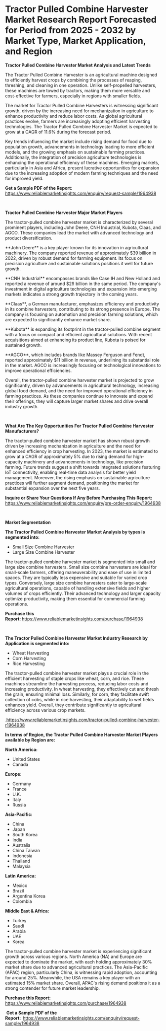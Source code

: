 <p><h1>Tractor Pulled Combine Harvester Market Research Report Forecasted for Period from 2025 -  2032 by Market Type, Market Application, and Region</h1></p><p><strong>Tractor Pulled Combine Harvester Market Analysis and Latest Trends</strong></p>
<p><p>The Tractor Pulled Combine Harvester is an agricultural machine designed to efficiently harvest crops by combining the processes of reaping, threshing, and cleaning in one operation. Unlike self-propelled harvesters, these machines are towed by tractors, making them more versatile and cost-effective for farmers, especially in regions with smaller fields.</p><p>The market for Tractor Pulled Combine Harvesters is witnessing significant growth, driven by the increasing need for mechanization in agriculture to enhance productivity and reduce labor costs. As global agricultural practices evolve, farmers are increasingly adopting efficient harvesting technologies. The Tractor Pulled Combine Harvester Market is expected to grow at a CAGR of 11.6% during the forecast period. </p><p>Key trends influencing the market include rising demand for food due to population growth, advancements in technology leading to more efficient models, and the growing emphasis on sustainable farming practices. Additionally, the integration of precision agriculture technologies is enhancing the operational efficiency of these machines. Emerging markets, particularly in Asia and Africa, present lucrative opportunities for expansion due to the increasing adoption of modern farming techniques and the need for improved yield.</p></p>
<p><strong>Get a Sample PDF of the Report:&nbsp;</strong> <a href="https://www.reliablemarketinsights.com/enquiry/request-sample/1964938?utm_campaign=3084&utm_medium=2&utm_source=Github&utm_content=ia&utm_term=16042025&utm_id=tractor-pulled-combine-harvester">https://www.reliablemarketinsights.com/enquiry/request-sample/1964938</a></p>
<p>&nbsp;</p>
<p><strong>Tractor Pulled Combine Harvester Major Market Players</strong></p>
<p><p>The tractor-pulled combine harvester market is characterized by several prominent players, including John Deere, CNH Industrial, Kubota, Claas, and AGCO. These companies lead the market with advanced technology and product diversification.</p><p>**John Deere** is a key player known for its innovation in agricultural machinery. The company reported revenue of approximately $39 billion in 2022, driven by robust demand for farming equipment. Its focus on precision agriculture and sustainable solutions positions it well for future growth.</p><p>**CNH Industrial** encompasses brands like Case IH and New Holland and reported a revenue of around $29 billion in the same period. The company's investment in digital agriculture technologies and expansion into emerging markets indicates a strong growth trajectory in the coming years.</p><p>**Claas**, a German manufacturer, emphasizes efficiency and productivity in its combine harvesters, contributing to its strong presence in Europe. The company is focusing on automation and precision farming solutions, which are expected to significantly enhance market share.</p><p>**Kubota** is expanding its footprint in the tractor-pulled combine segment with a focus on compact and efficient agricultural solutions. With recent acquisitions aimed at enhancing its product line, Kubota is poised for sustained growth.</p><p>**AGCO**, which includes brands like Massey Ferguson and Fendt, reported approximately $11 billion in revenue, underlining its substantial role in the market. AGCO is increasingly focusing on technological innovations to improve operational efficiencies.</p><p>Overall, the tractor-pulled combine harvester market is projected to grow significantly, driven by advancements in agricultural technology, increasing global food demand, and the need for improved operational efficiency in farming practices. As these companies continue to innovate and expand their offerings, they will capture larger market shares and drive overall industry growth.</p></p>
<p>&nbsp;</p>
<p><strong>What Are The Key Opportunities For Tractor Pulled Combine Harvester Manufacturers?</strong></p>
<p><p>The tractor-pulled combine harvester market has shown robust growth driven by increasing mechanization in agriculture and the need for enhanced efficiency in crop harvesting. In 2023, the market is estimated to grow at a CAGR of approximately 5% due to rising demand for high-capacity machinery and advancements in technology, like precision farming. Future trends suggest a shift towards integrated solutions featuring IoT connectivity, enabling real-time data analysis for better yield management. Moreover, the rising emphasis on sustainable agriculture practices will further augment demand, positioning the market for substantial expansion over the next five years.</p></p>
<p><strong>Inquire or Share Your Questions If Any Before Purchasing This Report:</strong> <a href="https://www.reliablemarketinsights.com/enquiry/pre-order-enquiry/1964938?utm_campaign=3084&utm_medium=2&utm_source=Github&utm_content=ia&utm_term=16042025&utm_id=tractor-pulled-combine-harvester">https://www.reliablemarketinsights.com/enquiry/pre-order-enquiry/1964938</a></p>
<p>&nbsp;</p>
<p><strong>Market Segmentation</strong></p>
<p><strong>The Tractor Pulled Combine Harvester Market Analysis by types is segmented into:</strong></p>
<p><ul><li>Small Size Combine Harvester</li><li>Large Size Combine Harvester</li></ul></p>
<p><p>The tractor-pulled combine harvester market is segmented into small and large size combine harvesters. Small size combine harvesters are ideal for small-scale farmers, offering maneuverability and ease of use in limited spaces. They are typically less expensive and suitable for varied crop types. Conversely, large size combine harvesters cater to large-scale agricultural operations, capable of handling extensive fields and higher volumes of crops efficiently. Their advanced technology and larger capacity optimize productivity, making them essential for commercial farming operations.</p></p>
<p><strong>Purchase this Report:&nbsp;</strong><a href="https://www.reliablemarketinsights.com/purchase/1964938?utm_campaign=3084&utm_medium=2&utm_source=Github&utm_content=ia&utm_term=16042025&utm_id=tractor-pulled-combine-harvester">https://www.reliablemarketinsights.com/purchase/1964938</a></p>
<p>&nbsp;</p>
<p><strong>The Tractor Pulled Combine Harvester Market Industry Research by Application is segmented into:</strong></p>
<p><ul><li>Wheat Harvesting</li><li>Corn Harvesting</li><li>Rice Harvesting</li></ul></p>
<p><p>The tractor-pulled combine harvester market plays a crucial role in the efficient harvesting of staple crops like wheat, corn, and rice. These machines streamline the harvesting process, reducing labor costs and increasing productivity. In wheat harvesting, they effectively cut and thresh the grain, ensuring minimal loss. Similarly, for corn, they facilitate swift collection of cobs, while in rice harvesting, their adaptability to wet fields enhances yield. Overall, they contribute significantly to agricultural efficiency across various crop markets.</p></p>
<p><a href="https://www.reliablemarketinsights.com/tractor-pulled-combine-harvester-r1964938?utm_campaign=3084&utm_medium=2&utm_source=Github&utm_content=ia&utm_term=16042025&utm_id=tractor-pulled-combine-harvester">&nbsp;https://www.reliablemarketinsights.com/tractor-pulled-combine-harvester-r1964938</a></p>
<p><strong>In terms of Region, the Tractor Pulled Combine Harvester Market Players available by Region are:</strong></p>
<p>
    <p> <strong> North America: </strong>
        <ul>
            <li>United States</li>
            <li>Canada</li>
        </ul>
        </p> 
    <p> <strong> Europe: </strong>
        <ul>
            <li>Germany</li>
            <li>France</li>
            <li>U.K.</li>
            <li>Italy</li>
            <li>Russia</li>
        </ul>
        </p> 
    <p> <strong> Asia-Pacific: </strong>
        <ul>
            <li>China</li>
            <li>Japan</li>
            <li>South Korea</li>
            <li>India</li>
            <li>Australia</li>
            <li>China Taiwan</li>
            <li>Indonesia</li>
            <li>Thailand</li>
            <li>Malaysia</li>
        </ul>
        </p> 
    <p> <strong> Latin America: </strong>
        <ul>
            <li>Mexico</li>
            <li>Brazil</li>
            <li>Argentina Korea</li>
            <li>Colombia</li>
        </ul>
        </p> 
    <p> <strong> Middle East & Africa: </strong>
        <ul>
            <li>Turkey</li>
            <li>Saudi</li>
            <li>Arabia</li>
            <li>UAE</li>
            <li>Korea</li>
        </ul>
    </p>
    </p>
<p><p>The tractor-pulled combine harvester market is experiencing significant growth across various regions. North America (NA) and Europe are expected to dominate the market, with each holding approximately 30% market share due to advanced agricultural practices. The Asia-Pacific (APAC) region, particularly China, is witnessing rapid adoption, accounting for around 25%. Meanwhile, the USA remains a key player with an estimated 15% market share. Overall, APAC's rising demand positions it as a strong contender for future market leadership.</p></p>
<p><strong>Purchase this Report: </strong><a href="https://www.reliablemarketinsights.com/purchase/1964938?utm_campaign=3084&utm_medium=2&utm_source=Github&utm_content=ia&utm_term=16042025&utm_id=tractor-pulled-combine-harvester">https://www.reliablemarketinsights.com/purchase/1964938</a></p>
<p>&nbsp;<strong>Get a Sample PDF of the Report:&nbsp;&nbsp;</strong><a href="https://www.reliablemarketinsights.com/enquiry/request-sample/1964938?utm_campaign=3084&utm_medium=2&utm_source=Github&utm_content=ia&utm_term=16042025&utm_id=tractor-pulled-combine-harvester">https://www.reliablemarketinsights.com/enquiry/request-sample/1964938</a></p>
<p><strong></strong></p>
<p><p></p><p></p><p></p></p>